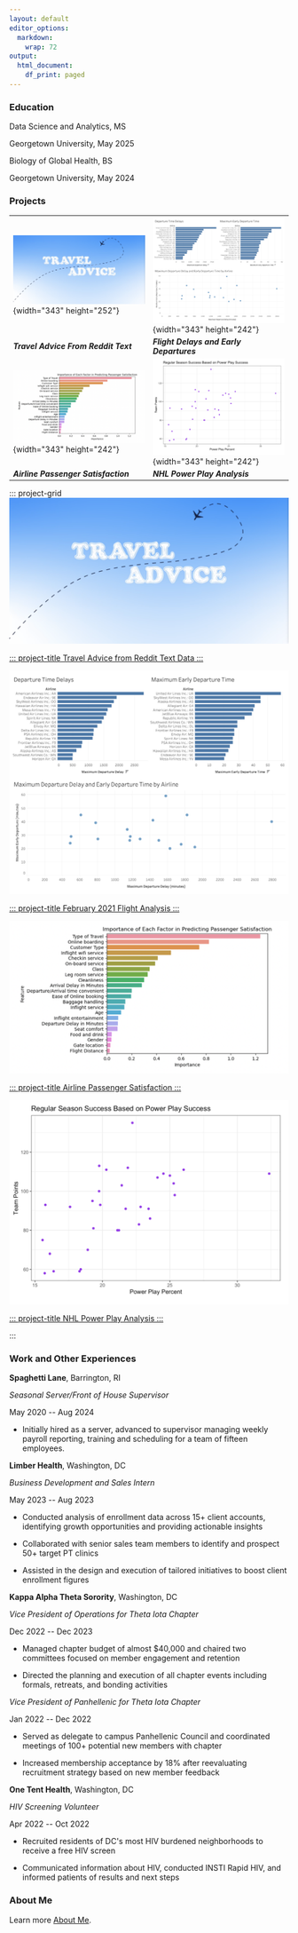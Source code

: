 ```yaml
---
layout: default
editor_options:
  markdown:
    wrap: 72
output:
  html_document:
    df_print: paged
---
```


### Education

Data Science and Analytics, MS

Georgetown University, May 2025

Biology of Global Health, BS

Georgetown University, May 2024

### Projects

|                                                          |                                                          |
|----------------------------------------------------------|----------------------------------------------------------|
| ![](assets/project1-image.png){width="343" height="252"}    |    ![](assets/project2-image.png){width="343" height="242"} |
|  ***Travel Advice From Reddit Text***                     |  ***Flight Delays and Early Departures***                  |
| ![](assets/project3-image.png){width="343" height="242"}     |   ![](assets/project4-image.png){width="343" height="242"} |
|  ***Airline Passenger Satisfaction***                      | ***NHL Power Play Analysis***                             |

::: project-grid
<a href="projects/project1.md" class="project-card">
<img src="assets/project1-image.png" alt="Travel Advice from Reddit Text Data"/>

::: project-title
Travel Advice from Reddit Text Data
:::

</a> <a href="projects/project2.md" class="project-card">
<img src="assets/project2-image.png" alt="February 2021 Flight Analysis"/>

::: project-title
February 2021 Flight Analysis
:::

</a> <a href="projects/project3.md" class="project-card">
<img src="assets/project3-image.png" alt="Airline Passenger Satisfaction"/>

::: project-title
Airline Passenger Satisfaction
:::

</a> <a href="projects/project4.md" class="project-card">
<img src="assets/project4-image.png" alt="NHL Power Play Analysis"/>

::: project-title
NHL Power Play Analysis
:::

</a>
:::

### Work and Other Experiences

**Spaghetti Lane**, Barrington, RI

*Seasonal Server/Front of House Supervisor*

May 2020 -- Aug 2024

-   Initially hired as a server, advanced to supervisor managing weekly
    payroll reporting, training and scheduling for a team of fifteen
    employees.

**Limber Health**, Washington, DC

*Business Development and Sales Intern*

May 2023 -- Aug 2023

-   Conducted analysis of enrollment data across 15+ client accounts,
    identifying growth opportunities and providing actionable insights

-   Collaborated with senior sales team members to identify and prospect
    50+ target PT clinics

-   Assisted in the design and execution of tailored initiatives to
    boost client enrollment figures

**Kappa Alpha Theta Sorority**, Washington, DC

*Vice President of Operations for Theta Iota Chapter*

Dec 2022 -- Dec 2023

-   Managed chapter budget of almost \$40,000 and chaired two committees
    focused on member engagement and retention

-   Directed the planning and execution of all chapter events including
    formals, retreats, and bonding activities

*Vice President of Panhellenic for Theta Iota Chapter*

Jan 2022 -- Dec 2022

-   Served as delegate to campus Panhellenic Council and coordinated
    meetings of 100+ potential new members with chapter

-   Increased membership acceptance by 18% after reevaluating
    recruitment strategy based on new member feedback

**One Tent Health**, Washington, DC

*HIV Screening Volunteer*

Apr 2022 -- Oct 2022

-   Recruited residents of DC's most HIV burdened neighborhoods to
    receive a free HIV screen

-   Communicated information about HIV, conducted INSTI Rapid HIV, and
    informed patients of results and next steps

### About Me

Learn more [About Me](about.md).
